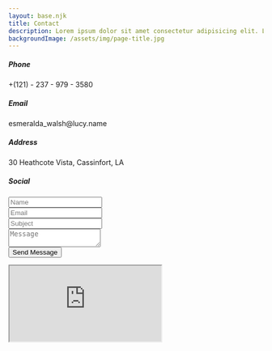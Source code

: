 ```yaml
---
layout: base.njk
title: Contact
description: Lorem ipsum dolor sit amet consectetur adipisicing elit. Laboriosam voluptatibus asperiores velit placeat molestiae recusandae?
backgroundImage: /assets/img/page-title.jpg
---
```


<div class="contact-area sp">
    <div class="container">
        <div class="row">
            <div class="col-md-5 contact-info">
                <div class="single-info">
                    <h5>Phone</h5>
                    <p>+(121) - 237 - 979 - 3580</p>
                </div>
                <div class="single-info">
                    <h5>Email</h5>
                    <p>esmeralda_walsh@lucy.name</p>
                </div>
                <div class="single-info">
                    <h5>Address</h5>
                    <p>30 Heathcote Vista, Cassinfort, LA</p>
                </div>
                <div class="single-info">
                    <h5>Social</h5>
                    <p>
                        <a href="#" class="fa fa-facebook"></a>
                        <a href="#" class="fa fa-twitter"></a>
                        <a href="#" class="fa fa-linkedin"></a>
                        <a href="#" class="fa fa-pinterest"></a>
                    </p>
                </div>
            </div>
            <div class="col-md-7">
                <form action="#" class="contact-form">
                    <div class="row">
                        <div class="col-lg-6">
                            <input type="text" placeholder="Name">
                        </div>
                        <div class="col-lg-6">
                            <input type="email" placeholder="Email">
                        </div>
                        <div class="col-lg-12">
                            <input type="text" placeholder="Subject">
                        </div>
                        <div class="col-lg-12">
                            <textarea placeholder="Message"></textarea>
                        </div>
                        <div class="col-lg-12">
                            <input class="button" type="submit" value="Send Message">
                        </div>
                    </div>
                </form>
            </div>
        </div>
    </div>
</div>
<div class="google-map">
    <iframe src="https://www.google.com/maps/embed?pb=!1m18!1m12!1m3!1d43546.86165317726!2d-0.1304800562216428!3d51.50205515285579!2m3!1f0!2f0!3f0!3m2!1i1024!2i768!4f13.1!3m3!1m2!1s0x47d8a00baf21de75%3A0x52963a5addd52a99!2sLondon%2C+UK!5e0!3m2!1sen!2sbd!4v1506591318507"></iframe>
</div>
